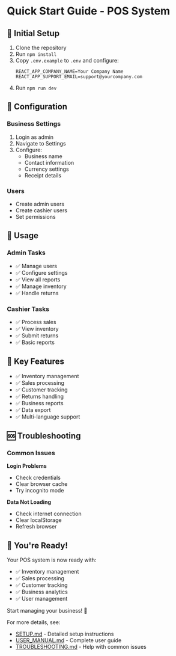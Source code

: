 # Quick Start Guide - POS System

## 🚀 Initial Setup

1. Clone the repository
2. Run `npm install`
3. Copy `.env.example` to `.env` and configure:
   ```env
   REACT_APP_COMPANY_NAME=Your Company Name
   REACT_APP_SUPPORT_EMAIL=support@yourcompany.com
   ```
4. Run `npm run dev`

## 🔧 Configuration

### Business Settings
1. Login as admin
2. Navigate to Settings
3. Configure:
   - Business name
   - Contact information
   - Currency settings
   - Receipt details

### Users
- Create admin users
- Create cashier users
- Set permissions

## 📱 Usage

### Admin Tasks
- ✅ Manage users
- ✅ Configure settings
- ✅ View all reports
- ✅ Manage inventory
- ✅ Handle returns

### Cashier Tasks
- ✅ Process sales
- ✅ View inventory
- ✅ Submit returns
- ✅ Basic reports

## 🎯 Key Features

- ✅ Inventory management
- ✅ Sales processing
- ✅ Customer tracking
- ✅ Returns handling
- ✅ Business reports
- ✅ Data export
- ✅ Multi-language support

## 🆘 Troubleshooting

### Common Issues

**Login Problems**
- Check credentials
- Clear browser cache
- Try incognito mode

**Data Not Loading**
- Check internet connection
- Clear localStorage
- Refresh browser

## 🎉 You're Ready!

Your POS system is now ready with:
- ✅ Inventory management
- ✅ Sales processing
- ✅ Customer tracking
- ✅ Business analytics
- ✅ User management

Start managing your business! 🚀

For more details, see:
- [SETUP.md](SETUP.md) - Detailed setup instructions
- [USER_MANUAL.md](USER_MANUAL.md) - Complete user guide
- [TROUBLESHOOTING.md](TROUBLESHOOTING.md) - Help with common issues